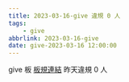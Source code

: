 ```yaml
---
title: 2023-03-16-give 違規 0 人
tags:
    - give
abbrlink: 2023-03-16-give
date: give-2023-03-16 12:00:00
---
```

give 板 [板規連結](https://www.ptt.cc/bbs/give/M.1612495900.A.C32.html)
昨天違規 0 人
